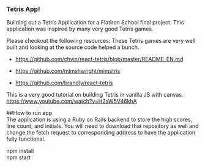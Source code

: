 ### Tetris App!

Building out a Tetris Application for a Flatiron School final project. This application was inspired by many very good Tetris games.

Please checkout the following resources:
These Tetris games are very well built and looking at the source code helped a bunch.  
- https://github.com/chvin/react-tetris/blob/master/README-EN.md  

- https://github.com/mimshwright/mimstris

- https://github.com/brandly/react-tetris

This is a very good tutorial on building Tetris in vanilla JS with canvas. https://www.youtube.com/watch?v=H2aW5V46khA


##How to run app  
 The application is using a Ruby on Rails backend to store the high scores, line count, and initials. You will need to download that repository as well and change the fetch request to corresponding address to have the application fully functional.
 
 npm install  
 npm start
